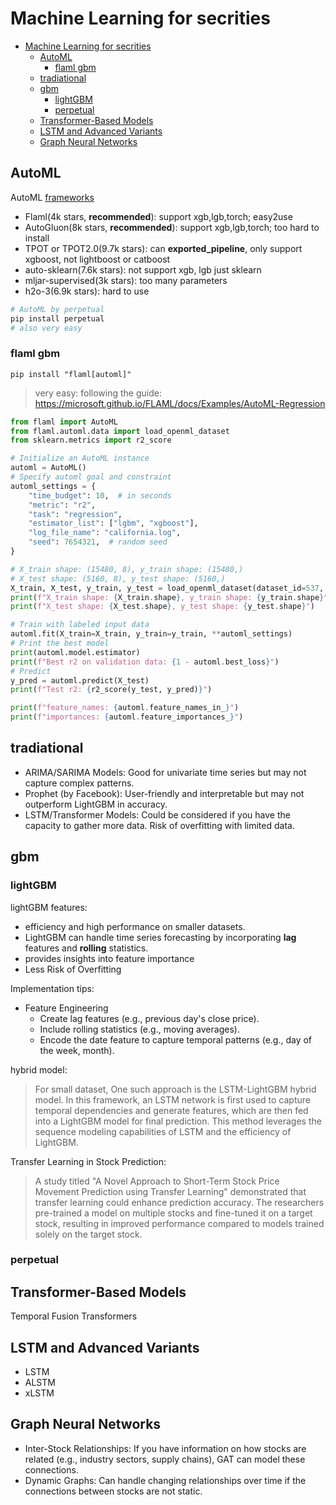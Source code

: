 # Machine Learning for secrities

- [Machine Learning for secrities](#machine-learning-for-secrities)
  - [AutoML](#automl)
    - [flaml gbm](#flaml-gbm)
  - [tradiational](#tradiational)
  - [gbm](#gbm)
    - [lightGBM](#lightgbm)
    - [perpetual](#perpetual)
  - [Transformer-Based Models](#transformer-based-models)
  - [LSTM and Advanced Variants](#lstm-and-advanced-variants)
  - [Graph Neural Networks](#graph-neural-networks)

## AutoML

AutoML [frameworks](https://openml.github.io/automlbenchmark/frameworks.html)
- Flaml(4k stars, **recommended**): support xgb,lgb,torch; easy2use
- AutoGluon(8k stars, **recommended**): support xgb,lgb,torch; too hard to install
- TPOT or TPOT2.0(9.7k stars): can **exported_pipeline**, only support xgboost, not lightboost or catboost
- auto-sklearn(7.6k stars): not support xgb, lgb just sklearn
- mljar-supervised(3k stars): too many parameters
- h2o-3(6.9k stars): hard to use


```bash
# AutoML by perpetual
pip install perpetual
# also very easy
```

### flaml gbm

`pip install "flaml[automl]"`
> very easy: following the guide: https://microsoft.github.io/FLAML/docs/Examples/AutoML-Regression

```py
from flaml import AutoML
from flaml.automl.data import load_openml_dataset
from sklearn.metrics import r2_score

# Initialize an AutoML instance
automl = AutoML()
# Specify automl goal and constraint
automl_settings = {
    "time_budget": 10,  # in seconds
    "metric": "r2",
    "task": "regression",
    "estimator_list": ["lgbm", "xgboost"],
    "log_file_name": "california.log",
    "seed": 7654321,  # random seed
}

# X_train shape: (15480, 8), y_train shape: (15480,)
# X_test shape: (5160, 8), y_test shape: (5160,)
X_train, X_test, y_train, y_test = load_openml_dataset(dataset_id=537, data_dir="./")
print(f"X_train shape: {X_train.shape}, y_train shape: {y_train.shape}")
print(f"X_test shape: {X_test.shape}, y_test shape: {y_test.shape}")

# Train with labeled input data
automl.fit(X_train=X_train, y_train=y_train, **automl_settings)
# Print the best model
print(automl.model.estimator)
print(f"Best r2 on validation data: {1 - automl.best_loss}")
# Predict
y_pred = automl.predict(X_test)
print(f"Test r2: {r2_score(y_test, y_pred)}")

print(f"feature_names: {automl.feature_names_in_}")
print(f"importances: {automl.feature_importances_}")
```

## tradiational

- ARIMA/SARIMA Models: Good for univariate time series but may not capture complex patterns.
- Prophet (by Facebook): User-friendly and interpretable but may not outperform LightGBM in accuracy.
- LSTM/Transformer Models: Could be considered if you have the capacity to gather more data. Risk of overfitting with limited data.

## gbm

### lightGBM
lightGBM features:
- efficiency and high performance on smaller datasets.
- LightGBM can handle time series forecasting by incorporating **lag** features and **rolling** statistics.
- provides insights into feature importance
- Less Risk of Overfitting

Implementation tips:
- Feature Engineering
  - Create lag features (e.g., previous day's close price).
  - Include rolling statistics (e.g., moving averages).
  - Encode the date feature to capture temporal patterns (e.g., day of the week, month).

hybrid model:
> For small dataset, One such approach is the LSTM-LightGBM hybrid model. In this framework, an LSTM network is first used to capture temporal dependencies and generate features, which are then fed into a LightGBM model for final prediction. This method leverages the sequence modeling capabilities of LSTM and the efficiency of LightGBM.

Transfer Learning in Stock Prediction:
> A study titled "A Novel Approach to Short-Term Stock Price Movement Prediction using Transfer Learning" demonstrated that transfer learning could enhance prediction accuracy. The researchers pre-trained a model on multiple stocks and fine-tuned it on a target stock, resulting in improved performance compared to models trained solely on the target stock. 

### perpetual

## Transformer-Based Models

Temporal Fusion Transformers

## LSTM and Advanced Variants

- LSTM
- ALSTM
- xLSTM

## Graph Neural Networks

- Inter-Stock Relationships: If you have information on how stocks are related (e.g., industry sectors, supply chains), GAT can model these connections.
- Dynamic Graphs: Can handle changing relationships over time if the connections between stocks are not static.